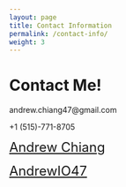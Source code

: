 ```yaml
---
layout: page
title: Contact Information
permalink: /contact-info/
weight: 3
---
```


# **Contact Me!**

<div class="email-container">
  <i class="fas fa-envelope fa-3x"></i> <!-- Email icon -->
  <p class="email">andrew.chiang47@gmail.com</p>
</div>

<div class="phone-container">
  <i class="fas fa-phone fa-3x"></i> <!-- Phone icon -->
  <p class="phone">+1 (515)-771-8705</p>
</div>

<div class="linkedin-container">
  <i class="fab fa-linkedin fa-4x"></i> <!-- LinkedIn icon -->
  <p class="linkedin">
    <a href="https://www.linkedin.com/in/andrew-chiang-053711207/" style="font-size: 24px;">
      Andrew Chiang
    </a>
  </p>
</div>

<div class="github-container">
  <i class="fab fa-github fa-4x"></i> <!-- GitHub icon -->
  <p class="github">
    <a href="https://github.com/AndrewIO47" style="font-size: 24px;">
      AndrewIO47 <!-- Your GitHub username -->
    </a>
  </p>
</div>



<link rel="stylesheet" href="_sass/_contact-me.scss">